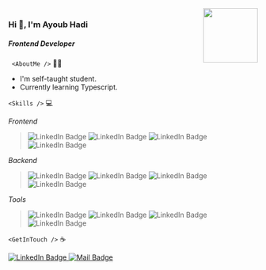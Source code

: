 <img align='right' src="https://media0.giphy.com/media/RcsonxhFOqAdOiHeWB/giphy.gif?cid=790b7611c1e084726ed4e1eac0e8802ef0af16dd2775fc8a&rid=giphy.gif&ct=s" height="110" />

### Hi :wave:, I'm Ayoub Hadi

##### _Frontend Developer_

` <AboutMe />` :man_shrugging:

- I'm self-taught student.
- Currently learning Typescript.

`<Skills />` :computer:

_Frontend_

> <img src="https://img.shields.io/badge/Html-orangered?style=for-the-badge&logo=html5&logoColor=white" alt="LinkedIn Badge"/>
> <img src="https://img.shields.io/badge/Css-0a66c2?style=for-the-badge&logo=css3&logoColor=white" alt="LinkedIn Badge"/>
> <img src="https://img.shields.io/badge/Javascirpt-yellow?style=for-the-badge&logo=javascript&logoColor=white" alt="LinkedIn Badge"/>
> <img src="https://img.shields.io/badge/React-0a66c2?style=for-the-badge&logo=react&logoColor=white" alt="LinkedIn Badge"/>

_Backend_

> <img src="https://img.shields.io/badge/Node-green?style=for-the-badge&logo=node.js&logoColor=white" alt="LinkedIn Badge"/>
> <img src="https://img.shields.io/badge/Express-black?style=for-the-badge&logo=express&logoColor=white" alt="LinkedIn Badge"/>
> <img src="https://img.shields.io/badge/Graphql-purple?style=for-the-badge&logo=graphql&logoColor=white" alt="LinkedIn Badge"/>
> <img src="https://img.shields.io/badge/MongoDB-green?style=for-the-badge&logo=mongodb&logoColor=white" alt="LinkedIn Badge"/>

_Tools_

> <img src="https://img.shields.io/badge/Jest-red?style=for-the-badge&logo=jest&logoColor=white" alt="LinkedIn Badge"/>
> <img src="https://img.shields.io/badge/Storybook-pink?style=for-the-badge&logo=storybook&logoColor=white" alt="LinkedIn Badge"/>
> <img src="https://img.shields.io/badge/Redux-purple?style=for-the-badge&logo=redux&logoColor=white" alt="LinkedIn Badge"/>
> <img src="https://img.shields.io/badge/Nextjs-black?style=for-the-badge&logo=next.js&logoColor=white" alt="LinkedIn Badge"/>

`<GetInTouch />` :coffee:

<a href="https://www.linkedin.com/in/ayoub-hadi-a8a023243/">
    <img src="https://img.shields.io/badge/LinkedIn-0a66c2?style=for-the-badge&logo=linkedin&logoColor=white" alt="LinkedIn Badge"/>
</a>   
<a href="mailto: eyub.kh@gmail.com">
    <img src="https://img.shields.io/badge/Mail-orangered?style=for-the-badge&logo=gmail&logoColor=white" alt="Mail Badge"/>
</a>
